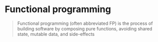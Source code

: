 # Functional programming
> Functional programming (often abbreviated FP) is the process of building software by composing pure functions, avoiding shared state, mutable data, and side-effects
